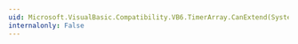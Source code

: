 ```yaml
---
uid: Microsoft.VisualBasic.Compatibility.VB6.TimerArray.CanExtend(System.Object)
internalonly: False
---
```

